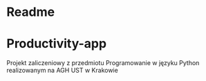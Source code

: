 # Readme 




# Productivity-app

Projekt zaliczeniowy z przedmiotu Programowanie w języku Python realizowanym na AGH UST w Krakowie
